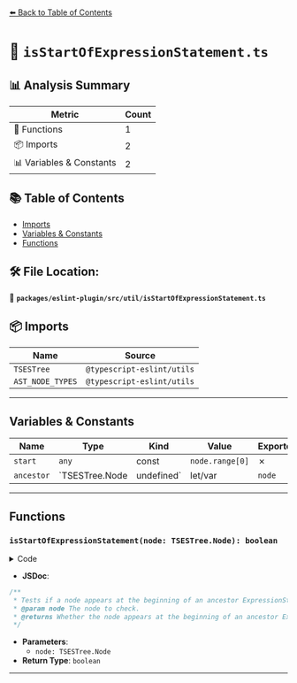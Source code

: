 [⬅️ Back to Table of Contents](../../../../index.md)

# 📄 `isStartOfExpressionStatement.ts`

## 📊 Analysis Summary

| Metric | Count |
|--------|-------|
| 🔧 Functions | 1 |
| 📦 Imports | 2 |
| 📊 Variables & Constants | 2 |

## 📚 Table of Contents

- [Imports](#imports)
- [Variables & Constants](#variables-constants)
- [Functions](#functions)

## 🛠️ File Location:
📂 **`packages/eslint-plugin/src/util/isStartOfExpressionStatement.ts`**

## 📦 Imports

| Name | Source |
|------|--------|
| `TSESTree` | `@typescript-eslint/utils` |
| `AST_NODE_TYPES` | `@typescript-eslint/utils` |


---

## Variables & Constants

| Name | Type | Kind | Value | Exported |
|------|------|------|-------|----------|
| `start` | `any` | const | `node.range[0]` | ✗ |
| `ancestor` | `TSESTree.Node | undefined` | let/var | `node` | ✗ |


---

## Functions

### `isStartOfExpressionStatement(node: TSESTree.Node): boolean`

<details><summary>Code</summary>

```ts
export function isStartOfExpressionStatement(node: TSESTree.Node): boolean {
  const start = node.range[0];
  let ancestor: TSESTree.Node | undefined = node;

  while ((ancestor = ancestor.parent) && ancestor.range[0] === start) {
    if (ancestor.type === AST_NODE_TYPES.ExpressionStatement) {
      return true;
    }
  }
  return false;
}
```
</details>

- **JSDoc**:
```ts
/**
 * Tests if a node appears at the beginning of an ancestor ExpressionStatement node.
 * @param node The node to check.
 * @returns Whether the node appears at the beginning of an ancestor ExpressionStatement node.
 */
```

- **Parameters**:
  - `node: TSESTree.Node`
- **Return Type**: `boolean`

---